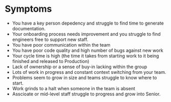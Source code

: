 # Symptoms

- You have a key person depedency and struggle to find time to generate documentation.
- Your onboarding process needs improvement and you struggle to find engineers free to support new staff.
- You have poor communication within the team
- You have poor code quality and high number of bugs against new work
- Your cycle time is high (the time it takes from starting work to it being finished and released to Production)
- Lack of ownership or a sense of buy-in lacking within the group
- Lots of work in progress and constant context switching from your team.
- Problems seem to grow in size and teams struggle to know where to start.
- Work grinds to a halt when someone in the team is absent
- Asscioate or mid-level staff struggle to progress and grow into Senior.
